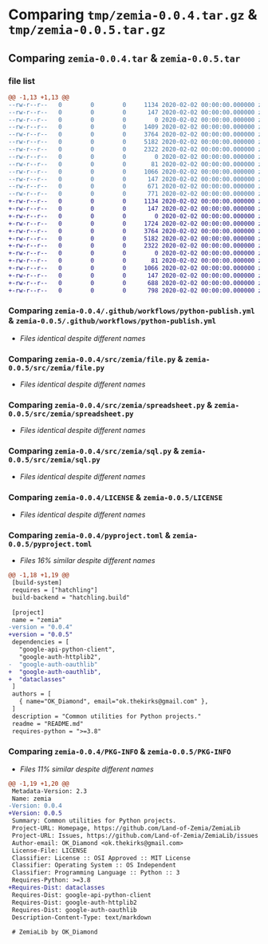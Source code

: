 # Comparing `tmp/zemia-0.0.4.tar.gz` & `tmp/zemia-0.0.5.tar.gz`

## Comparing `zemia-0.0.4.tar` & `zemia-0.0.5.tar`

### file list

```diff
@@ -1,13 +1,13 @@
--rw-r--r--   0        0        0     1134 2020-02-02 00:00:00.000000 zemia-0.0.4/.github/workflows/python-publish.yml
--rw-r--r--   0        0        0      147 2020-02-02 00:00:00.000000 zemia-0.0.4/.vscode/settings.json
--rw-r--r--   0        0        0        0 2020-02-02 00:00:00.000000 zemia-0.0.4/src/zemia/__init__.py
--rw-r--r--   0        0        0     1409 2020-02-02 00:00:00.000000 zemia-0.0.4/src/zemia/common.py
--rw-r--r--   0        0        0     3764 2020-02-02 00:00:00.000000 zemia-0.0.4/src/zemia/file.py
--rw-r--r--   0        0        0     5182 2020-02-02 00:00:00.000000 zemia-0.0.4/src/zemia/spreadsheet.py
--rw-r--r--   0        0        0     2322 2020-02-02 00:00:00.000000 zemia-0.0.4/src/zemia/sql.py
--rw-r--r--   0        0        0        0 2020-02-02 00:00:00.000000 zemia-0.0.4/tests/__init__.py
--rw-r--r--   0        0        0       81 2020-02-02 00:00:00.000000 zemia-0.0.4/tests/test_common.py
--rw-r--r--   0        0        0     1066 2020-02-02 00:00:00.000000 zemia-0.0.4/LICENSE
--rw-r--r--   0        0        0      147 2020-02-02 00:00:00.000000 zemia-0.0.4/README.md
--rw-r--r--   0        0        0      671 2020-02-02 00:00:00.000000 zemia-0.0.4/pyproject.toml
--rw-r--r--   0        0        0      771 2020-02-02 00:00:00.000000 zemia-0.0.4/PKG-INFO
+-rw-r--r--   0        0        0     1134 2020-02-02 00:00:00.000000 zemia-0.0.5/.github/workflows/python-publish.yml
+-rw-r--r--   0        0        0      147 2020-02-02 00:00:00.000000 zemia-0.0.5/.vscode/settings.json
+-rw-r--r--   0        0        0        0 2020-02-02 00:00:00.000000 zemia-0.0.5/src/zemia/__init__.py
+-rw-r--r--   0        0        0     1724 2020-02-02 00:00:00.000000 zemia-0.0.5/src/zemia/common.py
+-rw-r--r--   0        0        0     3764 2020-02-02 00:00:00.000000 zemia-0.0.5/src/zemia/file.py
+-rw-r--r--   0        0        0     5182 2020-02-02 00:00:00.000000 zemia-0.0.5/src/zemia/spreadsheet.py
+-rw-r--r--   0        0        0     2322 2020-02-02 00:00:00.000000 zemia-0.0.5/src/zemia/sql.py
+-rw-r--r--   0        0        0        0 2020-02-02 00:00:00.000000 zemia-0.0.5/tests/__init__.py
+-rw-r--r--   0        0        0       81 2020-02-02 00:00:00.000000 zemia-0.0.5/tests/test_common.py
+-rw-r--r--   0        0        0     1066 2020-02-02 00:00:00.000000 zemia-0.0.5/LICENSE
+-rw-r--r--   0        0        0      147 2020-02-02 00:00:00.000000 zemia-0.0.5/README.md
+-rw-r--r--   0        0        0      688 2020-02-02 00:00:00.000000 zemia-0.0.5/pyproject.toml
+-rw-r--r--   0        0        0      798 2020-02-02 00:00:00.000000 zemia-0.0.5/PKG-INFO
```

### Comparing `zemia-0.0.4/.github/workflows/python-publish.yml` & `zemia-0.0.5/.github/workflows/python-publish.yml`

 * *Files identical despite different names*

### Comparing `zemia-0.0.4/src/zemia/file.py` & `zemia-0.0.5/src/zemia/file.py`

 * *Files identical despite different names*

### Comparing `zemia-0.0.4/src/zemia/spreadsheet.py` & `zemia-0.0.5/src/zemia/spreadsheet.py`

 * *Files identical despite different names*

### Comparing `zemia-0.0.4/src/zemia/sql.py` & `zemia-0.0.5/src/zemia/sql.py`

 * *Files identical despite different names*

### Comparing `zemia-0.0.4/LICENSE` & `zemia-0.0.5/LICENSE`

 * *Files identical despite different names*

### Comparing `zemia-0.0.4/pyproject.toml` & `zemia-0.0.5/pyproject.toml`

 * *Files 16% similar despite different names*

```diff
@@ -1,18 +1,19 @@
 [build-system]
 requires = ["hatchling"]
 build-backend = "hatchling.build"
 
 [project]
 name = "zemia"
-version = "0.0.4"
+version = "0.0.5"
 dependencies = [
   "google-api-python-client", 
   "google-auth-httplib2", 
-  "google-auth-oauthlib"
+  "google-auth-oauthlib",
+  "dataclasses"
 ]
 authors = [
   { name="OK_Diamond", email="ok.thekirks@gmail.com" },
 ]
 description = "Common utilities for Python projects."
 readme = "README.md"
 requires-python = ">=3.8"
```

### Comparing `zemia-0.0.4/PKG-INFO` & `zemia-0.0.5/PKG-INFO`

 * *Files 11% similar despite different names*

```diff
@@ -1,19 +1,20 @@
 Metadata-Version: 2.3
 Name: zemia
-Version: 0.0.4
+Version: 0.0.5
 Summary: Common utilities for Python projects.
 Project-URL: Homepage, https://github.com/Land-of-Zemia/ZemiaLib
 Project-URL: Issues, https://github.com/Land-of-Zemia/ZemiaLib/issues
 Author-email: OK_Diamond <ok.thekirks@gmail.com>
 License-File: LICENSE
 Classifier: License :: OSI Approved :: MIT License
 Classifier: Operating System :: OS Independent
 Classifier: Programming Language :: Python :: 3
 Requires-Python: >=3.8
+Requires-Dist: dataclasses
 Requires-Dist: google-api-python-client
 Requires-Dist: google-auth-httplib2
 Requires-Dist: google-auth-oauthlib
 Description-Content-Type: text/markdown
 
 # ZemiaLib by OK_Diamond
```

